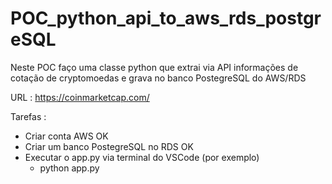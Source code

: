 # POC_python_api_to_aws_rds_postgreSQL
Neste POC faço uma classe python que extrai via API informações de cotação de cryptomoedas e grava no banco PostegreSQL do AWS/RDS

URL : https://coinmarketcap.com/

Tarefas :

- Criar conta AWS OK
- Criar um banco PostegreSQL no RDS OK
- Executar o app.py via terminal do VSCode (por exemplo)
    - python app.py

